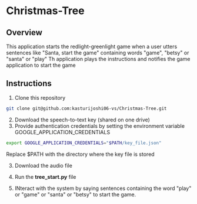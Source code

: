 # Christmas-Tree
## Overview
This application starts the redlight-greenlight game when a user utters sentences like "Santa, start the game" containing words "game", "betsy" or "santa" or "play" 
Th application plays the instructions and notifies the game application to start the game
## Instructions
1. Clone this repository
```sh
git clone git@github.com:kasturijoshi06-vs/Christmas-Tree.git
```
2. Download the speech-to-text key (shared on one drive)
3. Provide authentication credentials by setting the environment variable GOOGLE_APPLICATION_CREDENTIALS
```sh 
export GOOGLE_APPLICATION_CREDENTIALS="$PATH/key_file.json" 
```
Replace $PATH with the directory where the key file is stored

3. Download the audio file

4. Run the **tree_start.py** file

5. INteract with the system by saying sentences containing the word "play" or "game" or "santa" or "betsy" to start the game.
